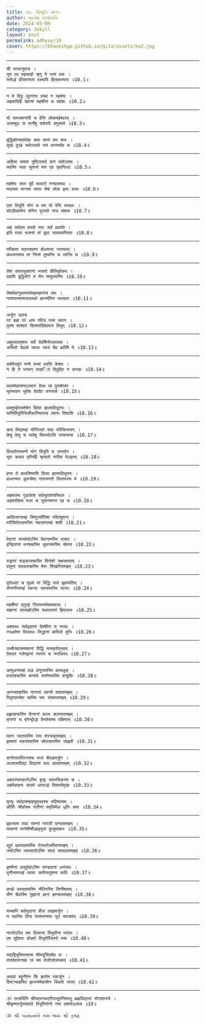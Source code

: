 ```yaml
---
title: ૧૦. વિભૂતિ યોગ.
author: ભાવેશ પ્રજાપતિ
date: 2024-05-09
category: Jekyll
layout: post
permalink: adhyay/10
cover: https://bhaveshpp.github.io/gita/assets/ka2.jpg
---
```


----------

```
श्री भगवानुवाच ।
भूय एव महाबाहो श्रृणु मे परमं वचः ।
यत्तेऽहं प्रीयमाणाय वक्ष्यामि हितकाम्यया ॥10.1॥
```
>

----------


```
न मे विदुः सुरगणाः प्रभवं न महर्षयः ।
अहमादिर्हि देवानां महर्षीणां च सर्वशः ॥10.2॥
```
>

----------

```
यो मामजमनादिं च वेत्ति लोकमहेश्वरम् ।
असम्मूढः स मर्त्येषु सर्वपापैः प्रमुच्यते ॥10.3॥
```
>

----------

```
बुद्धिर्ज्ञानमसंमोहः क्षमा सत्यं दमः शमः ।
सुखं दुःखं भवोऽभावो भयं चाभयमेव च ॥10.4॥
```
>

----------

```
अहिंसा समता तुष्टिस्तपो दानं यशोऽयशः ।
भवन्ति भावा भूतानां मत्त एव पृथग्विधाः ॥10.5॥
```
>

----------

```
महर्षयः सप्त पूर्वे चत्वारो मनवस्तथा ।
मद्भावा मानसा जाता येषां लोक इमाः प्रजाः ॥10.6॥
```
>

----------

```
एतां विभूतिं योगं च मम यो वेत्ति तत्त्वतः ।
सोऽविकम्पेन योगेन युज्यते नात्र संशयः ॥10.7॥
```
>

----------

```
अहं सर्वस्य प्रभवो मत्तः सर्वं प्रवर्तते ।
इति मत्वा भजन्ते मां बुधा भावसमन्विताः ॥10.8॥
```
>

----------

```
मच्चित्ता मद्गतप्राणा बोधयन्तः परस्परम् ।
कथयन्तश्च मां नित्यं तुष्यन्ति च रमन्ति च ॥10.9॥
```
>

----------

```
तेषां सततयुक्तानां भजतां प्रीतिपूर्वकम् ।
ददामि बुद्धियोगं तं येन मामुपयान्ति ॥10.10॥
```
>

----------

```
तेषामेवानुकम्पार्थमहमज्ञानजं तमः ।
नाशयाम्यात्मभावस्थो ज्ञानदीपेन भास्वता ॥10.11॥
```
>

----------

```
अर्जुन उवाच
परं ब्रह्म परं धाम पवित्रं परमं भवान् ।
पुरुषं शाश्वतं दिव्यमादिदेवमजं विभुम् ॥10.12॥
```
>

----------

```
आहुस्त्वामृषयः सर्वे देवर्षिर्नारदस्तथा ।
असितो देवलो व्यासः स्वयं चैव ब्रवीषि मे ॥10.13॥
```
>

----------

```
सर्वमेतदृतं मन्ये यन्मां वदसि केशव ।
न हि ते भगवन् व्यक्ितं विदुर्देवा न दानवाः ॥10.14॥
```
>

----------

```
स्वयमेवात्मनाऽत्मानं वेत्थ त्वं पुरुषोत्तम ।
भूतभावन भूतेश देवदेव जगत्पते ॥10.15॥
```
>

----------

```
वक्तुमर्हस्यशेषेण दिव्या ह्यात्मविभूतयः ।
याभिर्विभूतिभिर्लोकानिमांस्त्वं व्याप्य तिष्ठसि ॥10.16॥
```
>

----------

```
कथं विद्यामहं योगिंस्त्वां सदा परिचिन्तयन् ।
केषु केषु च भावेषु चिन्त्योऽसि भगवन्मया ॥10.17॥
```
>

----------

```
विस्तरेणात्मनो योगं विभूतिं च जनार्दन ।
भूयः कथय तृप्तिर्हि श्रृण्वतो नास्ति मेऽमृतम् ॥10.18॥
```
>

----------

```
हन्त ते कथयिष्यामि दिव्या ह्यात्मविभूतयः ।
प्राधान्यतः कुरुश्रेष्ठ नास्त्यन्तो विस्तरस्य मे ॥10.19॥
```
>

----------

```
अहमात्मा गुडाकेश सर्वभूताशयस्थितः ।
अहमादिश्च मध्यं च भूतानामन्त एव च ॥10.20॥
```
>

----------

```
आदित्यानामहं विष्णुर्ज्योतिषां रविरंशुमान् ।
मरीचिर्मरुतामस्मि नक्षत्राणामहं शशी ॥10.21॥
```
>

----------

```
वेदानां सामवेदोऽस्मि देवानामस्मि वासवः ।
इन्द्रियाणां मनश्चास्मि भूतानामस्मि चेतना ॥10.22॥
```
>

----------

```
रुद्राणां शङ्करश्चास्मि वित्तेशो यक्षरक्षसाम् ।
वसूनां पावकश्चास्मि मेरुः शिखरिणामहम् ॥10.23॥
```
>

----------

```
पुरोधसां च मुख्यं मां विद्धि पार्थ बृहस्पतिम् ।
सेनानीनामहं स्कन्दः सरसामस्मि सागरः ॥10.24॥
```
>

----------

```
महर्षीणां भृगुरहं गिरामस्म्येकमक्षरम् ।
यज्ञानां जपयज्ञोऽस्मि स्थावराणां हिमालयः ॥10.25॥
```
>

----------

```
अश्वत्थः सर्ववृक्षाणां देवर्षीणां च नारदः ।
गन्धर्वाणां चित्ररथः सिद्धानां कपिलो मुनिः ॥10.26॥
```
>

----------

```
उच्चैःश्रवसमश्वानां विद्धि माममृतोद्भवम् ।
ऐरावतं गजेन्द्राणां नराणां च नराधिपम् ॥10.27॥
```
>

----------

```
आयुधानामहं वज्रं धेनूनामस्मि कामधुक् ।
प्रजनश्चास्मि कन्दर्पः सर्पाणामस्मि वासुकिः ॥10.28॥
```
>

----------

```
अनन्तश्चास्मि नागानां वरुणो यादसामहम् ।
पितृ़णामर्यमा चास्मि यमः संयमतामहम् ॥10.29॥
```
>

----------

```
प्रह्लादश्चास्मि दैत्यानां कालः कलयतामहम् ।
मृगाणां च मृगेन्द्रोऽहं वैनतेयश्च पक्षिणाम् ॥10.30॥
```
>

----------

```
पवनः पवतामस्मि रामः शस्त्रभृतामहम् ।
झषाणां मकरश्चास्मि स्रोतसामस्मि जाह्नवी ॥10.31॥
```
>

----------

```
सर्गाणामादिरन्तश्च मध्यं चैवाहमर्जुन ।
अध्यात्मविद्या विद्यानां वादः प्रवदतामहम् ॥10.32॥
```
>

----------

```
अक्षराणामकारोऽस्मि द्वन्द्वः सामासिकस्य च ।
अहमेवाक्षयः कालो धाताऽहं विश्वतोमुखः ॥10.33॥
```
>

----------

```
मृत्युः सर्वहरश्चाहमुद्भवश्च भविष्यताम् ।
कीर्तिः श्रीर्वाक्च नारीणां स्मृतिर्मेधा धृतिः क्षमा ॥10.34॥
```
>

----------

```
बृहत्साम तथा साम्नां गायत्री छन्दसामहम् ।
मासानां मार्गशीर्षोऽहमृतूनां कुसुमाकरः ॥10.35॥
```
>

----------

```
द्यूतं छलयतामस्मि तेजस्तेजस्विनामहम् ।
जयोऽस्मि व्यवसायोऽस्मि सत्त्वं सत्त्ववतामहम् ॥10.36॥
```
>

----------

```
वृष्णीनां वासुदेवोऽस्मि पाण्डवानां धनंजयः ।
मुनीनामप्यहं व्यासः कवीनामुशना कविः ॥10.37॥
```
>

----------

```
दण्डो दमयतामस्मि नीतिरस्मि जिगीषताम् ।
मौनं चैवास्मि गुह्यानां ज्ञानं ज्ञानवतामहम् ॥10.38॥
```
>

----------

```
यच्चापि सर्वभूतानां बीजं तदहमर्जुन ।
न तदस्ति विना यत्स्यान्मया भूतं चराचरम् ॥10.39॥
```
>

----------

```
नान्तोऽस्ति मम दिव्यानां विभूतीनां परंतप ।
एष तूद्देशतः प्रोक्तो विभूतेर्विस्तरो मया ॥10.40॥
```
>

----------

```
यद्यद्विभूतिमत्सत्त्वं श्रीमदूर्जितमेव वा ।
तत्तदेवावगच्छ त्वं मम तेजोंऽशसंभवम् ॥10.41॥
```
>

----------

```
अथवा बहुनैतेन किं ज्ञातेन तवार्जुन ।
विष्टभ्याहमिदं कृत्स्नमेकांशेन स्थितो जगत् ॥10.42॥
```
>

----------

```
ૐ तत्सदिति श्रीमद्भगवद्गीतासूपनिषस्तु ब्रह्मविद्यायां योगाशास्त्रे ।
श्रीकृष्णार्जुनसंवादे विभूतियोगो नाम दशमोऽध्याय ॥10॥
```

`ૐ શ્રી પરમાત્મને નમઃ`
`જય શ્રી કૃષ્ણ`